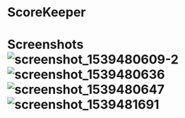# ScoreKeeper
# Screenshots![screenshot_1539480609-2](https://user-images.githubusercontent.com/8518978/47227989-1c670680-d392-11e8-8edf-257b80073f23.png)  ![screenshot_1539480636](https://user-images.githubusercontent.com/8518978/47228002-24bf4180-d392-11e8-854b-c53bbe208bc5.png)  ![screenshot_1539480647](https://user-images.githubusercontent.com/8518978/47228005-2852c880-d392-11e8-9532-e4333aba4798.png)  ![screenshot_1539481691](https://user-images.githubusercontent.com/8518978/47228009-2a1c8c00-d392-11e8-84aa-45cbf4e6dad8.png)

